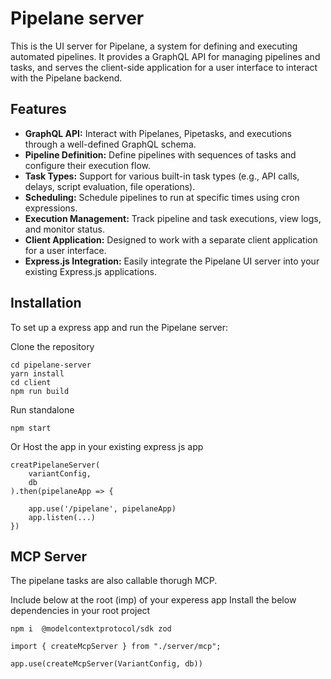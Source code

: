 # Pipelane server

This is the UI server for Pipelane, a system for defining and executing automated pipelines. It provides a GraphQL API for managing pipelines and tasks, and serves the client-side application for a user interface to interact with the Pipelane backend.

## Features

- **GraphQL API:** Interact with Pipelanes, Pipetasks, and executions through a well-defined GraphQL schema.
- **Pipeline Definition:** Define pipelines with sequences of tasks and configure their execution flow.
- **Task Types:** Support for various built-in task types (e.g., API calls, delays, script evaluation, file operations).
- **Scheduling:** Schedule pipelines to run at specific times using cron expressions.
- **Execution Management:** Track pipeline and task executions, view logs, and monitor status.
- **Client Application:** Designed to work with a separate client application for a user interface.
- **Express.js Integration:** Easily integrate the Pipelane UI server into your existing Express.js applications.

## Installation

To set up a express app and run the Pipelane server:

Clone the repository

```
cd pipelane-server
yarn install
cd client 
npm run build
```

Run standalone
```
npm start
```

Or Host the app in your existing express js app

```
creatPipelaneServer(
    variantConfig,
    db
).then(pipelaneApp => {

    app.use('/pipelane', pipelaneApp)
    app.listen(...)
})
```

## MCP Server

The pipelane tasks are also callable thorugh MCP.

Include below at the root (imp) of your experess app
Install the below dependencies in your root project

```
npm i  @modelcontextprotocol/sdk zod
```

```
import { createMcpServer } from "./server/mcp";

app.use(createMcpServer(VariantConfig, db))

```
